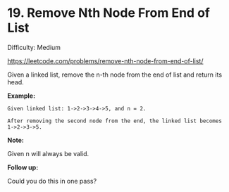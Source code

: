 # 19. Remove Nth Node From End of List

Difficulty: Medium

https://leetcode.com/problems/remove-nth-node-from-end-of-list/

Given a linked list, remove the n-th node from the end of list and return its head.

**Example:**
```
Given linked list: 1->2->3->4->5, and n = 2.

After removing the second node from the end, the linked list becomes 1->2->3->5.
```

**Note:**

Given n will always be valid.

**Follow up:**

Could you do this in one pass?
